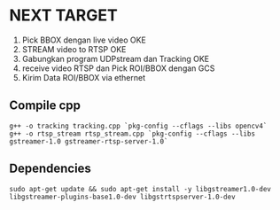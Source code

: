 # NEXT TARGET 
1. Pick BBOX dengan live video OKE
2. STREAM video to RTSP OKE
3. Gabungkan program UDPstream dan Tracking OKE
3. receive video RTSP dan Pick ROI/BBOX dengan GCS
4. Kirim Data ROI/BBOX via ethernet

## Compile cpp
```shell
g++ -o tracking tracking.cpp `pkg-config --cflags --libs opencv4`
g++ -o rtsp_stream rtsp_stream.cpp `pkg-config --cflags --libs gstreamer-1.0 gstreamer-rtsp-server-1.0`
```

## Dependencies
```shell
sudo apt-get update && sudo apt-get install -y libgstreamer1.0-dev libgstreamer-plugins-base1.0-dev libgstrtspserver-1.0-dev
```